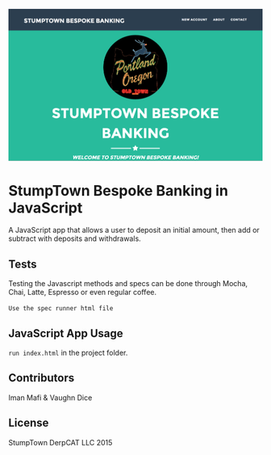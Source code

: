![alt tag](https://github.com/imanmafi/bankAccount/blob/master/img/readmegraphic.png)

# StumpTown Bespoke Banking in JavaScript

A JavaScript app that allows a user to deposit an initial amount, then add or subtract with deposits and withdrawals.  

## Tests

Testing the Javascript methods and specs can be done through Mocha, Chai, Latte, Espresso or even regular coffee.

`Use the spec runner html file`

## JavaScript App Usage

`run index.html` in the project folder.

## Contributors
Iman Mafi & Vaughn Dice

## License

StumpTown DerpCAT LLC 2015
